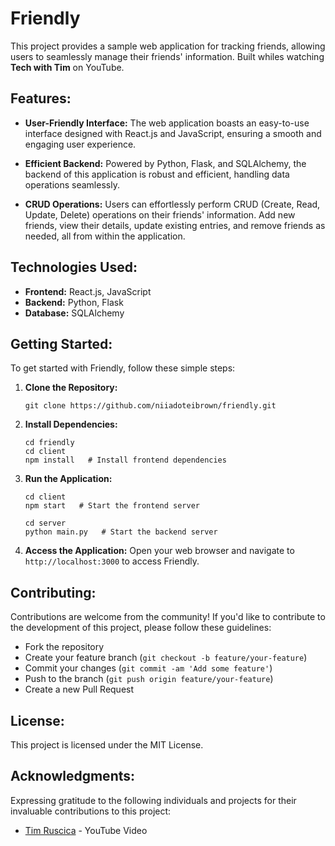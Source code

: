 # Friendly

This project provides a sample web application for tracking friends, allowing users to seamlessly manage their friends' information. Built whiles watching **Tech with Tim** on YouTube.

## Features:

- **User-Friendly Interface:** The web application boasts an easy-to-use interface designed with React.js and JavaScript, ensuring a smooth and engaging user experience.
  
- **Efficient Backend:** Powered by Python, Flask, and SQLAlchemy, the backend of this application is robust and efficient, handling data operations seamlessly.

- **CRUD Operations:** Users can effortlessly perform CRUD (Create, Read, Update, Delete) operations on their friends' information. Add new friends, view their details, update existing entries, and remove friends as needed, all from within the application.


## Technologies Used:

- **Frontend:** React.js, JavaScript
- **Backend:** Python, Flask
- **Database:** SQLAlchemy

## Getting Started:

To get started with Friendly, follow these simple steps:

1. **Clone the Repository:**
   ```
   git clone https://github.com/niiadoteibrown/friendly.git
   ```

2. **Install Dependencies:**
   ```
   cd friendly
   cd client
   npm install   # Install frontend dependencies
   ```

3. **Run the Application:**
   ```
   cd client
   npm start   # Start the frontend server

   cd server
   python main.py   # Start the backend server
   ```

4. **Access the Application:**
   Open your web browser and navigate to `http://localhost:3000` to access Friendly.

## Contributing:

Contributions are welcome from the community! If you'd like to contribute to the development of this project, please follow these guidelines:
- Fork the repository
- Create your feature branch (`git checkout -b feature/your-feature`)
- Commit your changes (`git commit -am 'Add some feature'`)
- Push to the branch (`git push origin feature/your-feature`)
- Create a new Pull Request

## License:

This project is licensed under the MIT License.

## Acknowledgments:

Expressing gratitude to the following individuals and projects for their invaluable contributions to this project:
- [Tim Ruscica](https://github.com/techwithtim) - YouTube Video



